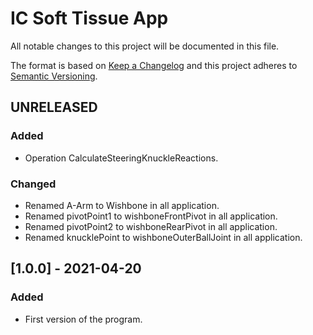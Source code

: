 # IC Soft Tissue App
All notable changes to this project will be documented in this file.

The format is based on [Keep a Changelog](http://keepachangelog.com/en/1.0.0/)
and this project adheres to [Semantic Versioning](http://semver.org/spec/v2.0.0.html).

## UNRELEASED
### Added
 - Operation CalculateSteeringKnuckleReactions. 
### Changed 
 - Renamed A-Arm to Wishbone in all application.  
 - Renamed pivotPoint1 to wishboneFrontPivot in all application.
 - Renamed pivotPoint2 to wishboneRearPivot in all application.
 - Renamed knucklePoint to wishboneOuterBallJoint in all application. 


## [1.0.0] - 2021-04-20
### Added
 - First version of the program.